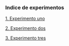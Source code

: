 ### Indice de experimentos

<p><a href="https://github.com/mochyfm/P1UD2_SimulacionDeHuertos/tree/experimento-uno">1. Experimento uno</a></p>
<p><a href="https://github.com/mochyfm/P1UD2_SimulacionDeHuertos/tree/experimento-dos">2. Experimento dos</a></p>
<p><a href="https://github.com/mochyfm/P1UD2_SimulacionDeHuertos/tree/experimento-tres">3. Experimento tres</a></p>